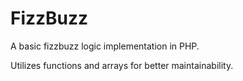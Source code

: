# FizzBuzz

A basic fizzbuzz logic implementation in PHP.

Utilizes functions and arrays for better maintainability.